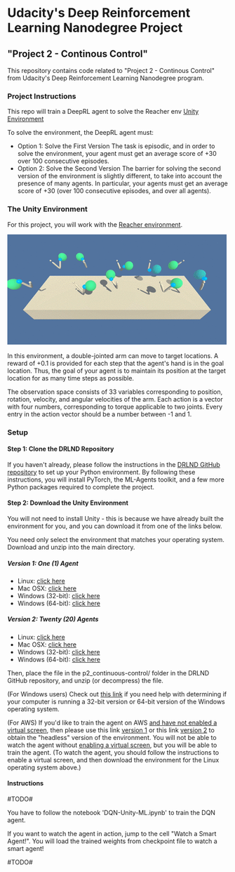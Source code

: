 
# Udacity's Deep Reinforcement Learning Nanodegree Project

## "Project 2 - Continous Control"

This repository contains code related to "Project 2 - Continous Control" from Udacity's Deep Reinforcement Learning Nanodegree program.

### Project Instructions

This repo will train a DeepRL agent to solve the Reacher env
[Unity Environment](https://github.com/Unity-Technologies/ml-agents)

To solve the environment, the DeepRL agent must:

+ Option 1: Solve the First Version
The task is episodic, and in order to solve the environment, your agent must get an average score of +30 over 100 consecutive episodes.
+ Option 2: Solve the Second Version
The barrier for solving the second version of the environment is slightly different, to take into account the presence of many agents. In particular, your agents must get an average score of +30 (over 100 consecutive episodes, and over all agents).

### The Unity Environment

For this project, you will work with the [Reacher environment](https://github.com/Unity-Technologies/ml-agents/blob/master/docs/Learning-Environment-Examples.md#reacher).

![Reacher Env - gif](./img/reacher.gif "Reacher Env")


In this environment, a double-jointed arm can move to target locations. A reward of +0.1 is provided for each step that the agent's hand is in the goal location. Thus, the goal of your agent is to maintain its position at the target location for as many time steps as possible.

The observation space consists of 33 variables corresponding to position, rotation, velocity, and angular velocities of the arm. Each action is a vector with four numbers, corresponding to torque applicable to two joints. Every entry in the action vector should be a number between -1 and 1.

### Setup

#### Step 1: Clone the DRLND Repository

If you haven't already, please follow the instructions in the [DRLND GitHub repository](https://github.com/udacity/deep-reinforcement-learning#dependencies) to set up your Python environment. By following these instructions, you will install PyTorch, the ML-Agents toolkit, and a few more Python packages required to complete the project.

#### Step 2: Download the Unity Environment

You will not need to install Unity - this is because we have already built the environment for you, and you can download it from one of the links below. 

You need only select the environment that matches your operating system. Download and unzip into the main directory.

##### Version 1: One (1) Agent

+ Linux: [click here](https://s3-us-west-1.amazonaws.com/udacity-drlnd/P2/Reacher/one_agent/Reacher_Linux.zip)
+ Mac OSX: [click here](https://s3-us-west-1.amazonaws.com/udacity-drlnd/P2/Reacher/one_agent/Reacher.app.zip)
+ Windows (32-bit): [click here](https://s3-us-west-1.amazonaws.com/udacity-drlnd/P2/Reacher/one_agent/Reacher_Windows_x86.zip)
+ Windows (64-bit): [click here](https://s3-us-west-1.amazonaws.com/udacity-drlnd/P2/Reacher/one_agent/Reacher_Windows_x86_64.zip)

##### Version 2: Twenty (20) Agents
+ Linux: [click here](https://s3-us-west-1.amazonaws.com/udacity-drlnd/P2/Reacher/Reacher_Linux.zip)
+ Mac OSX: [click here](https://s3-us-west-1.amazonaws.com/udacity-drlnd/P2/Reacher/Reacher.app.zip)
+ Windows (32-bit): [click here](https://s3-us-west-1.amazonaws.com/udacity-drlnd/P2/Reacher/Reacher_Windows_x86.zip)
+ Windows (64-bit): [click here](https://s3-us-west-1.amazonaws.com/udacity-drlnd/P2/Reacher/Reacher_Windows_x86_64.zip)
  
Then, place the file in the p2_continuous-control/ folder in the DRLND GitHub repository, and unzip (or decompress) the file.

(For Windows users) Check out [this link](https://support.microsoft.com/en-us/help/827218/how-to-determine-whether-a-computer-is-running-a-32-bit-version-or-64) if you need help with determining if your computer is running a 32-bit version or 64-bit version of the Windows operating system.

(For AWS) If you'd like to train the agent on AWS [and have not enabled a virtual screen](https://github.com/Unity-Technologies/ml-agents/blob/master/docs/Training-on-Amazon-Web-Service.md), then please use this link [version 1](https://s3-us-west-1.amazonaws.com/udacity-drlnd/P2/Reacher/one_agent/Reacher_Linux_NoVis.zip) or this link [version 2](https://s3-us-west-1.amazonaws.com/udacity-drlnd/P2/Reacher/Reacher_Linux_NoVis.zip) to obtain the "headless" version of the environment. You will not be able to watch the agent without [enabling a virtual screen](https://github.com/Unity-Technologies/ml-agents/blob/master/docs/Training-on-Amazon-Web-Service.md), but you will be able to train the agent. (To watch the agent, you should follow the instructions to enable a virtual screen, and then download the environment for the Linux operating system above.)
#### Instructions

#TODO#

You have to follow the notebook 'DQN-Unity-ML.ipynb' to train the DQN agent.

If you want to watch the agent in action, jump to the cell "Watch a Smart Agent!". You will load the trained weights from checkpoint file to watch a smart agent!

#TODO#
